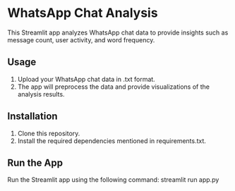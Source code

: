 # WhatsApp Chat Analysis

This Streamlit app analyzes WhatsApp chat data to provide insights such as message count, user activity, and word frequency.

## Usage

1. Upload your WhatsApp chat data in .txt format.
2. The app will preprocess the data and provide visualizations of the analysis results.

## Installation

1. Clone this repository.
2. Install the required dependencies mentioned in requirements.txt.

## Run the App

Run the Streamlit app using the following command:
streamlit run app.py
